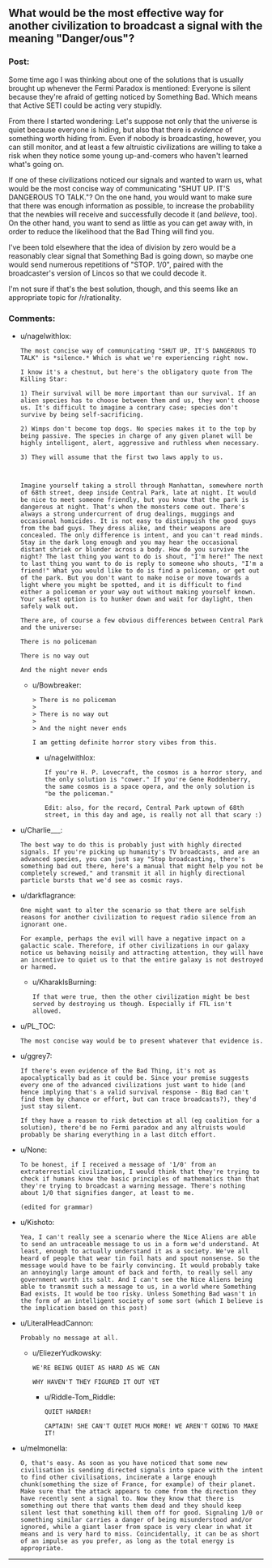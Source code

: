 ## What would be the most effective way for another civilization to broadcast a signal with the meaning "Danger/ous"?

### Post:

Some time ago I was thinking about one of the solutions that is usually brought up whenever the Fermi Paradox is mentioned: Everyone is silent because they're afraid of getting noticed by Something Bad. Which means that Active SETI could be acting very stupidly. 

From there I started wondering: Let's suppose not only that the universe is quiet because everyone is hiding, but also that there is *evidence* of something worth hiding from. Even if nobody is broadcasting, however, you can still monitor, and at least a few altruistic civilizations are willing to take a risk when they notice some young up-and-comers who haven't learned what's going on. 

If one of these civilizations noticed our signals and wanted to warn us, what would be the most concise way of communicating "SHUT UP. IT'S DANGEROUS TO TALK."? On the one hand, you would want to make sure that there was enough information as possible, to increase the probability that the newbies will receive and successfully decode it (and *believe*, too). On the other hand, you want to send as little as you can get away with, in order to reduce the likelihood that the Bad Thing will find you. 

I've been told elsewhere that the idea of division by zero would be a reasonably clear signal that Something Bad is going down, so maybe one would send numerous repetitions of "STOP. 1/0", paired with the broadcaster's version of Lincos so that we could decode it. 

I'm not sure if that's the best solution, though, and this seems like an appropriate topic for /r/rationality. 

### Comments:

- u/nagelwithlox:
  ```
  The most concise way of communicating "SHUT UP, IT'S DANGEROUS TO TALK" is *silence.* Which is what we're experiencing right now.

  I know it's a chestnut, but here's the obligatory quote from The Killing Star:

  1) Their survival will be more important than our survival. If an alien species has to choose between them and us, they won't choose us. It's difficult to imagine a contrary case; species don't survive by being self-sacrificing.

  2) Wimps don't become top dogs. No species makes it to the top by being passive. The species in charge of any given planet will be highly intelligent, alert, aggressive and ruthless when necessary.

  3) They will assume that the first two laws apply to us.



  Imagine yourself taking a stroll through Manhattan, somewhere north of 68th street, deep inside Central Park, late at night. It would be nice to meet someone friendly, but you know that the park is dangerous at night. That's when the monsters come out. There's always a strong undercurrent of drug dealings, muggings and occasional homicides. It is not easy to distinguish the good guys from the bad guys. They dress alike, and their weapons are concealed. The only difference is intent, and you can't read minds. Stay in the dark long enough and you may hear the occasional distant shriek or blunder across a body. How do you survive the night? The last thing you want to do is shout, "I'm here!" The next to last thing you want to do is reply to someone who shouts, "I'm a friend!" What you would like to do is find a policeman, or get out of the park. But you don't want to make noise or move towards a light where you might be spotted, and it is difficult to find either a policeman or your way out without making yourself known. Your safest option is to hunker down and wait for daylight, then safely walk out.

  There are, of course a few obvious differences between Central Park and the universe:

  There is no policeman

  There is no way out

  And the night never ends
  ```

  - u/Bowbreaker:
    ```
    > There is no policeman
    > 
    > There is no way out
    > 
    > And the night never ends

    I am getting definite horror story vibes from this.
    ```

    - u/nagelwithlox:
      ```
      If you're H. P. Lovecraft, the cosmos is a horror story, and the only solution is "cower." If you're Gene Roddenberry, the same cosmos is a space opera, and the only solution is "be the policeman."

      Edit: also, for the record, Central Park uptown of 68th street, in this day and age, is really not all that scary :)
      ```

- u/Charlie___:
  ```
  The best way to do this is probably just with highly directed signals. If you're picking up humanity's TV broadcasts, and are an advanced species, you can just say "Stop broadcasting, there's something bad out there, here's a manual that might help you not be completely screwed," and transmit it all in highly directional particle bursts that we'd see as cosmic rays.
  ```

- u/darkflagrance:
  ```
  One might want to alter the scenario so that there are selfish reasons for another civilization to request radio silence from an ignorant one.

  For example, perhaps the evil will have a negative impact on a galactic scale. Therefore, if other civilizations in our galaxy notice us behaving noisily and attracting attention, they will have an incentive to quiet us to that the entire galaxy is not destroyed or harmed.
  ```

  - u/KharakIsBurning:
    ```
    If that were true, then the other civilization might be best served by destroying us though. Especially if FTL isn't allowed.
    ```

- u/PL_TOC:
  ```
  The most concise way would be to present whatever that evidence is.
  ```

- u/ggrey7:
  ```
  If there's even evidence of the Bad Thing, it's not as apocalyptically bad as it could be. Since your premise suggests every one of the advanced civilizations just want to hide (and hence implying that's a valid survival response - Big Bad can't find them by chance or effort, but can trace broadcasts?), they'd just stay silent.

  If they have a reason to risk detection at all (eg coalition for a solution), there'd be no Fermi paradox and any altruists would probably be sharing everything in a last ditch effort.
  ```

- u/None:
  ```
  To be honest, if I received a message of '1/0' from an extraterrestial civilization, I would think that they're trying to check if humans know the basic principles of mathematics than that they're trying to broadcast a warning message. There's nothing about 1/0 that signifies danger, at least to me.

  (edited for grammar)
  ```

- u/Kishoto:
  ```
  Yea, I can't really see a scenario where the Nice Aliens are able to send an untraceable message to us in a form we'd understand. At least, enough to actually understand it as a society. We've all heard of people that wear tin foil hats and spout nonsense. So the message would have to be fairly convincing. It would probably take an annoyingly large amount of back and forth, to really sell any government worth its salt. And I can't see the Nice Aliens being able to transmit such a message to us, in a world where Something Bad exists. It would be too risky. Unless Something Bad wasn't in the form of an intelligent society of some sort (which I believe is the implication based on this post)
  ```

- u/LiteralHeadCannon:
  ```
  Probably no message at all.
  ```

  - u/EliezerYudkowsky:
    ```
    WE'RE BEING QUIET AS HARD AS WE CAN

    WHY HAVEN'T THEY FIGURED IT OUT YET
    ```

    - u/Riddle-Tom_Riddle:
      ```
      QUIET HARDER!

      CAPTAIN! SHE CAN'T QUIET MUCH MORE! WE AREN'T GOING TO MAKE IT!
      ```

- u/melmonella:
  ```
  O, that's easy. As soon as you have noticed that some new civilisation is sending directed signals into space with the intent to find other civilisations, incinerate a large enough chunk(something the size of France, for example) of their planet. Make sure that the attack appears to come from the direction they have recently sent a signal to. Now they know that there is something out there that wants them dead and they should keep silent lest that something kill them off for good. Signaling 1/0 or something similar carries a danger of being misunderstood and/or ignored, while a giant laser from space is very clear in what it means and is very hard to miss. Coincidentally, it can be as short of an impulse as you prefer, as long as the total energy is appropriate.
  ```

---

